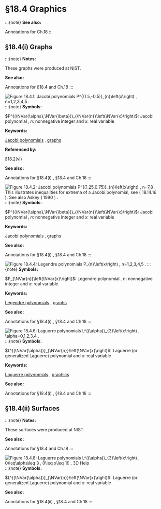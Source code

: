# §18.4 Graphics

:::{note}
**See also:**

Annotations for Ch.18
:::


## §18.4(i) Graphs

:::{note}
**Notes:**

These graphs were produced at NIST.

**See also:**

Annotations for §18.4 and Ch.18
:::

<a id="F1"></a>

![Figure 18.4.1: Jacobi polynomials $P^{(1.5,-0.5)}_{n}\left(x\right)$ , $n=1,2,3,4,5$ .](../html/18/4/F1.png)
:::{note}
**Symbols:**

$P^{(\NVar{\alpha},\NVar{\beta})}_{\NVar{n}}\left(\NVar{x}\right)$: Jacobi polynomial , $n$: nonnegative integer and $x$: real variable

**Keywords:**

[Jacobi polynomials](http://dlmf.nist.gov/search/search?q=Jacobi%20polynomials) , [graphs](http://dlmf.nist.gov/search/search?q=graphs)

**Referenced by:**

§18.2(vi)

**See also:**

Annotations for §18.4(i) , §18.4 and Ch.18
:::

<a id="i.fig1"></a>

![Figure 18.4.2: Jacobi polynomials $P^{(1.25,0.75)}_{n}\left(x\right)$ , $n=7,8$ . This illustrates inequalities for extrema of a Jacobi polynomial; see ( 18.14.16 ). See also Askey ( 1990 ) .](../html/18/4/F2.png)
:::{note}
**Symbols:**

$P^{(\NVar{\alpha},\NVar{\beta})}_{\NVar{n}}\left(\NVar{x}\right)$: Jacobi polynomial , $n$: nonnegative integer and $x$: real variable

**Keywords:**

[Jacobi polynomials](http://dlmf.nist.gov/search/search?q=Jacobi%20polynomials) , [graphs](http://dlmf.nist.gov/search/search?q=graphs)

**See also:**

Annotations for §18.4(i) , §18.4 and Ch.18
:::

<a id="i.fig2"></a>

![Figure 18.4.4: Legendre polynomials $P_{n}\left(x\right)$ , $n=1,2,3,4,5$ .](../html/18/4/F4.png)
:::{note}
**Symbols:**

$P_{\NVar{n}}\left(\NVar{x}\right)$: Legendre polynomial , $n$: nonnegative integer and $x$: real variable

**Keywords:**

[Legendre polynomials](http://dlmf.nist.gov/search/search?q=Legendre%20polynomials) , [graphs](http://dlmf.nist.gov/search/search?q=graphs)

**See also:**

Annotations for §18.4(i) , §18.4 and Ch.18
:::

<a id="i.fig3"></a>

![Figure 18.4.6: Laguerre polynomials $L^{(\alpha)}_{3}\left(x\right)$ , $\alpha=0,1,2,3,4$ .](../html/18/4/F6.png)
:::{note}
**Symbols:**

$L^{(\NVar{\alpha})}_{\NVar{n}}\left(\NVar{x}\right)$: Laguerre (or generalized Laguerre) polynomial and $x$: real variable

**Keywords:**

[Laguerre polynomials](http://dlmf.nist.gov/search/search?q=Laguerre%20polynomials) , [graphics](http://dlmf.nist.gov/search/search?q=graphics)

**See also:**

Annotations for §18.4(i) , §18.4 and Ch.18
:::


## §18.4(ii) Surfaces

:::{note}
**Notes:**

These surfaces were produced at NIST.

**See also:**

Annotations for §18.4 and Ch.18
:::

<a id="ii.fig1"></a>

![Figure 18.4.8: Laguerre polynomials $L^{(\alpha)}_{3}\left(x\right)$ , $0\leq\alpha\leq 3$ , $0\leq x\leq 10$ . 3D Help](../html/18/4/F8.png)
:::{note}
**Symbols:**

$L^{(\NVar{\alpha})}_{\NVar{n}}\left(\NVar{x}\right)$: Laguerre (or generalized Laguerre) polynomial and $x$: real variable

**See also:**

Annotations for §18.4(ii) , §18.4 and Ch.18
:::
